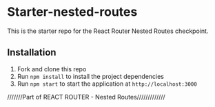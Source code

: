 # Starter-nested-routes

This is the starter repo for the React Router Nested Routes checkpoint.

## Installation

1. Fork and clone this repo
2. Run `npm install` to install the project dependencies
3. Run `npm start` to start the application at `http://localhost:3000`


///////Part of REACT ROUTER - Nested Routes/////////////
